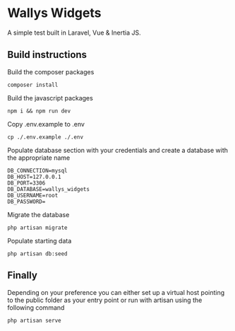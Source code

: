 # Wallys Widgets

A simple test built in Laravel, Vue & Inertia JS.

## Build instructions  
  
Build the composer packages
```
composer install
```

Build the javascript packages
```
npm i && npm run dev
```

Copy .env.example to .env
```
cp ./.env.example ./.env
```

Populate database section with your credentials and create a database with the appropriate name
```
DB_CONNECTION=mysql
DB_HOST=127.0.0.1
DB_PORT=3306
DB_DATABASE=wallys_widgets
DB_USERNAME=root
DB_PASSWORD=
```

Migrate the database
```
php artisan migrate
```

Populate starting data
```
php artisan db:seed
```

## Finally
Depending on your preference you can either set up a virtual host pointing to the public folder as your entry point or run with artisan using the following command

```
php artisan serve
```
